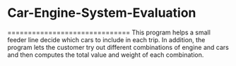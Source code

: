 # Car-Engine-System-Evaluation
==============================
This program helps a small feeder line decide which
cars to include in each trip. In addition, the
program lets the customer try out different
combinations of engine and cars and then computes the total
value and weight of each combination.
